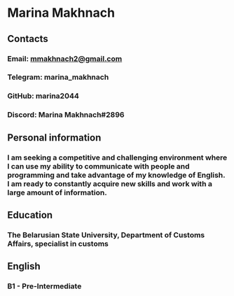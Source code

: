 # Marina Makhnach

## Contacts
### Email: mmakhnach2@gmail.com
### Telegram: marina_makhnach
### GitHub: marina2044
### Discord: Marina Makhnach#2896
## Personal information
### I am seeking a competitive and challenging environment where I can use my ability to communicate with people and programming and take advantage of my knowledge of English. I am ready to constantly acquire new skills and work with a large amount of information.
## Education
### The Belarusian State University, Department of Customs Affairs, specialist in customs
## English
### B1 - Pre-Intermediate
